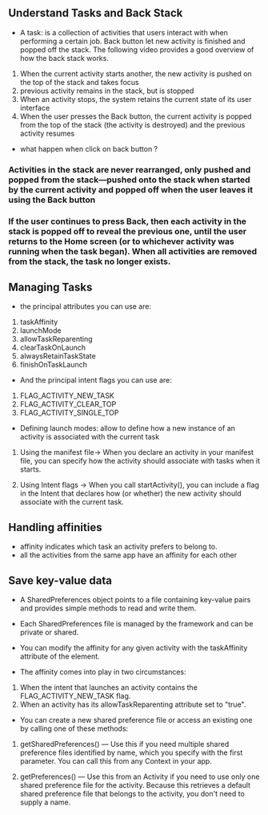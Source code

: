 ## Understand Tasks and Back Stack 

- A task: is a collection of activities that users interact with when performing a certain job.
Back button let new activity is finished and popped off the stack. The following video provides a good overview of how the back stack works.

1. When the current activity starts another, the new activity is pushed on the top of the stack and takes focus
2.  previous activity remains in the stack, but is stopped
3.  When an activity stops, the system retains the current state of its user interface
4. When the user presses the Back button, the current activity is popped from the top of the stack (the activity is destroyed) and the previous activity resumes


- what happen when click on back button ? 
### Activities in the stack are never rearranged, only pushed and popped from the stack—pushed onto the stack when started by the current activity and popped off when the user leaves it using the Back button

### If the user continues to press Back, then each activity in the stack is popped off to reveal the previous one, until the user returns to the Home screen (or to whichever activity was running when the task began). When all activities are removed from the stack, the task no longer exists.


## Managing Tasks
- the principal <activity> attributes you can use are:

1. taskAffinity
2. launchMode
3. allowTaskReparenting
4. clearTaskOnLaunch
5. alwaysRetainTaskState
6. finishOnTaskLaunch

- And the principal intent flags you can use are:

1. FLAG_ACTIVITY_NEW_TASK
2. FLAG_ACTIVITY_CLEAR_TOP
3. FLAG_ACTIVITY_SINGLE_TOP


- Defining launch modes: allow to define how a new instance of an activity is associated with the current task

1. Using the manifest file->
When you declare an activity in your manifest file, you can specify how the activity should associate with tasks when it starts.

2. Using Intent flags ->
When you call startActivity(), you can include a flag in the Intent that declares how (or whether) the new activity should associate with the current task.

## Handling affinities
- affinity indicates which task an activity prefers to belong to.
- all the activities from the same app have an affinity for each other

## Save key-value data 
- A SharedPreferences object points to a file containing key-value pairs and provides simple methods to read and write them.
- Each SharedPreferences file is managed by the framework and can be private or shared.
- You can modify the affinity for any given activity with the taskAffinity attribute of the <activity> element.

- The affinity comes into play in two circumstances:
1. When the intent that launches an activity contains the FLAG_ACTIVITY_NEW_TASK flag.
2. When an activity has its allowTaskReparenting attribute set to "true".


- You can create a new shared preference file or access an existing one by calling one of these methods:

1. getSharedPreferences() — Use this if you need multiple shared preference files identified by name, which you specify with the first parameter. You can call this from any Context in your app.

2. getPreferences() — Use this from an Activity if you need to use only one shared preference file for the activity. Because this retrieves a default shared preference file that belongs to the activity, you don't need to supply a name.